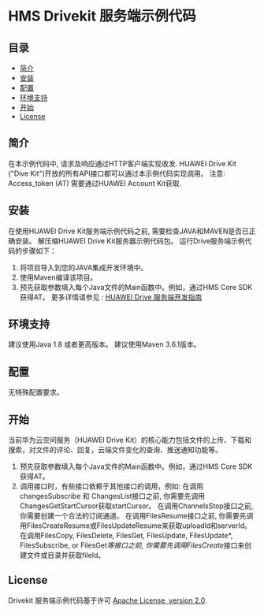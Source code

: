 # HMS Drivekit 服务端示例代码

## 目录

 * [简介](#简介)
 * [安装](#安装)
 * [配置](#配置)
 * [环境支持](#环境支持)
 * [开始](#开始)
 * [License](#license)


## 简介

在本示例代码中, 请求及响应通过HTTP客户端实现收发. HUAWEI Drive Kit ("Dive Kit")开放的所有API接口都可以通过本示例代码实现调用。 
注意: Access_token (AT) 需要通过HUAWEI Account Kit获取.

## 安装
在使用HUAWEI Drive Kit服务端示例代码之前, 需要检查JAVA和MAVEN是否已正确安装。
解压缩HUAWEI Drive Kit服务器示例代码包。
运行Drive服务端示例代码的步骤如下：
1. 将项目导入到您的JAVA集成开发环境中。
2. 使用Maven编译该项目。
3. 预先获取参数填入每个Java文件的Main函数中。例如，通过HMS Core SDK获得AT。
更多详情请参见 : [HUAWEI Drive 服务端开发指南](https://developer.huawei.com/consumer/cn/doc/development/HMSCore-Guides/server-dev-0000001050039664)


## 环境支持 
建议使用Java 1.8 或者更高版本。
建议使用Maven 3.6.1版本。


## 配置 
无特殊配置要求。

## 开始 
当前华为云空间服务（HUAWEI Drive Kit）的核心能力包括文件的上传、下载和搜索，对文件的评论、回复，云端文件变化的查询、推送通知功能等。
1. 预先获取参数填入每个Java文件的Main函数中。例如，通过HMS Core SDK获得AT。
2. 调用接口时，有些接口依赖于其他接口的调用，例如:
在调用changesSubscribe 和 ChangesList接口之前, 你需要先调用ChangesGetStartCursor获取startCursor。
在调用ChannelsStop接口之前,你需要创建一个合法的订阅通道。
在调用FilesResume接口之前, 你需要先调用FilesCreateResume或FilesUpdateResume来获取uploadId和serverId。
在调用FilesCopy, FilesDelete, FilesGet, FilesUpdate, FilesUpdate*, FilesSubscribe, or FilesGet*等接口之前, 你需要先调用FilesCreate*接口来创建文件或目录并获取fileId。


##  License
Drivekit 服务端示例代码基于许可 [Apache License, version 2.0](http://www.apache.org/licenses/LICENSE-2.0).
